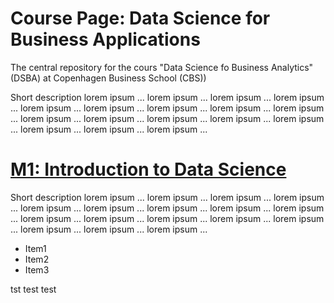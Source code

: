 # Course Page: Data Science for Business Applications
The central repository for the cours "Data Science fo Business Analytics" (DSBA) at Copenhagen Business School (CBS))

Short description lorem ipsum ... lorem ipsum ... lorem ipsum ... lorem ipsum ... lorem ipsum ... lorem ipsum ... lorem ipsum ... lorem ipsum ... lorem ipsum ... lorem ipsum ... lorem ipsum ... lorem ipsum ... lorem ipsum ... lorem ipsum ... lorem ipsum ... lorem ipsum ... lorem ipsum ...

# [M1: Introduction to Data Science](https://github.com/SDS-AAU/SDS-master/tree/master/M1)

Short description lorem ipsum ... lorem ipsum ... lorem ipsum ... lorem ipsum ... lorem ipsum ... lorem ipsum ... lorem ipsum ... lorem ipsum ... lorem ipsum ... lorem ipsum ... lorem ipsum ... lorem ipsum ... lorem ipsum ... lorem ipsum ... lorem ipsum ... lorem ipsum ... lorem ipsum ...

* Item1
* Item2
* Item3

tst test test

<!--- COMMENTED OUT FROM HERE ----------- ONLY UNCOMMENT AFTER UPDATED & TESTED
# [M2: Network Analysis & Natural-Language-Processing](https://github.com/SDS-AAU/SDS-master/tree/master/M2)

Short description lorem ipsum ... lorem ipsum ... lorem ipsum ... lorem ipsum ... lorem ipsum ... lorem ipsum ... lorem ipsum ... lorem ipsum ... lorem ipsum ... lorem ipsum ... lorem ipsum ... lorem ipsum ... lorem ipsum ... lorem ipsum ... lorem ipsum ... lorem ipsum ... lorem ipsum ...

* Item1
* Item2
* Item3

# [M2: Artificial Neural networks & Deep Learning](https://github.com/SDS-AAU/SDS-master/tree/master/M3)

Short description lorem ipsum ... lorem ipsum ... lorem ipsum ... lorem ipsum ... lorem ipsum ... lorem ipsum ... lorem ipsum ... lorem ipsum ... lorem ipsum ... lorem ipsum ... lorem ipsum ... lorem ipsum ... lorem ipsum ... lorem ipsum ... lorem ipsum ... lorem ipsum ... lorem ipsum ...

* Item1
* Item2
* Item3

---------------------------------------->
